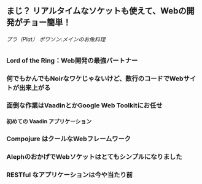 ## まじ？ リアルタイムなソケットも使えて、Webの開発がチョー簡単！
###### プラ（Plat） ポワソン:メインのお魚料理

### Lord of the Ring：Web開発の最強パートナー
### 何でもかんでもNoirなワケじゃないけど、数行のコードでWebサイトが出来上がる
### 面倒な作業はVaadinとかGoogle Web Toolkitにお任せ
#### 初めての Vaadin アプリケーション
### Compojure はクールなWebフレームワーク
### AlephのおかげでWebソケットはとてもシンプルになりました
### RESTful なアプリケーションは今や当たり前